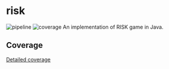 # risk
![pipeline](https://gitlab.oit.duke.edu/ar543/risk/badges/master/pipeline.svg)
![coverage](https://gitlab.oit.duke.edu/ar543/risk/badges/master/coverage.svg?job=test)
An implementation of RISK game in Java.

## Coverage
[Detailed coverage](https://NETID.pages.oit.duke.edu/PROJECT/dashboard.html)